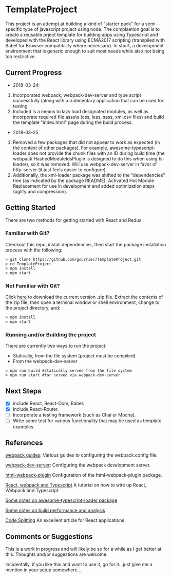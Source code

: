 # TemplateProject

This project is an attempt at building a kind of "starter pack" for a semi-specific type of javascript project using node. The complaetion goal is to create a reusable prject template for building apps using Typescript and developed with the React library using ECMA2017 scripting (transpiled with Babel for Browser compatibility where necessary). In short, a development environment that is generic enough to suit most needs while also not being too restrictive.

## Current Progress
* 2018-03-24: 
1. Incorporated webpack, webpack-dev-server and type script successfully (along with a rudimentary application that can be used for testing. 
2. Included is a means to lazy load designated modules, as well as incorporate required file assets (css, less, sass, xml,csv files) and build the template "index.html" page during the build process.

* 2018-03-25
1. Removed a few packages that did not appear to work as expected (in the context of other packages). For example, awesome-typescript-loader does not provide the chunk files with an ID during build time (the webpack.HashedModuleIdsPlugin is designed to do this when using ts-loader), so it was removed. Will use webpack-dev-server in favor of http-server (it just feels easier to configure). 
2. Additionally, the xml-loader package was shifted to the "dependencies" tree (as indicated by the package README). Activated Hot Module Replacement for use in development and added optimization steps (uglify and compression).


## Getting Started

There are two methods for getting started with React and Redux.

### Familiar with Git?
Checkout this repo, install dependencies, then start the package installation process with the following:

```
> git clone https://github.com/gcurrier/TemplateProject.git
> cd TemplateProject
> npm install
> npm start
```

### Not Familiar with Git?
Click [here](https://github.com/gcurrier/TemplateProject/archive/master.zip) to download the current version .zip file.  Extract the contents of the zip file, then open a terminal window or shell environment, change to the project directory, and:

```
> npm install
> npm start
```

### Running and/or Building the project

There are currently two ways to run the project:
* Statically, from the file system (project must be compiled)
* From the webpack-dev-server

```
> npm run build #statically served from the file system
> npm run start #for served via webpack-dev-server
```

## Next Steps
- [x] include React, React-Dom, Babel.
- [x] include React-Router.
- [ ] Incorporate a testing framework (such as Chai or Mocha).
- [ ] Write some test for various functionality that may be used as template examples.

## References 
[webpack guides](https://webpack.js.org/guides/): Various guides to configuring the webpack.config file.

[webpack-dev-server](https://webpack.js.org/configuration/dev-server/): Configuring the webpack development server.

[html-webpack-plugin](https://github.com/jantimon/html-webpack-plugin#configuration) Configuration of the html-webpack-plugin package.

[React, webpack and Typescript](https://www.typescriptlang.org/docs/handbook/react-&-webpack.html) A tutorial on how to wire up React, Webpack and Typescript.

[Some notes on awesome-typescript-loader package](https://github.com/s-panferov/awesome-typescript-loader/blob/master/README.md)

[Some notes on build performance and analysis](https://hackernoon.com/optimising-your-application-bundle-size-with-webpack-e85b00bab579)

[Code Splitting](https://serverless-stack.com/chapters/code-splitting-in-create-react-app.html) An excellent article for React applications

## Comments or Suggestions
This is a work in progress and will likely be so for a while as I get better at this. Thoughts and/or suggestions are welcome. 

Incidentally, if you like this and want to use it, go for it...just give me a mention in your setup somewhere...
